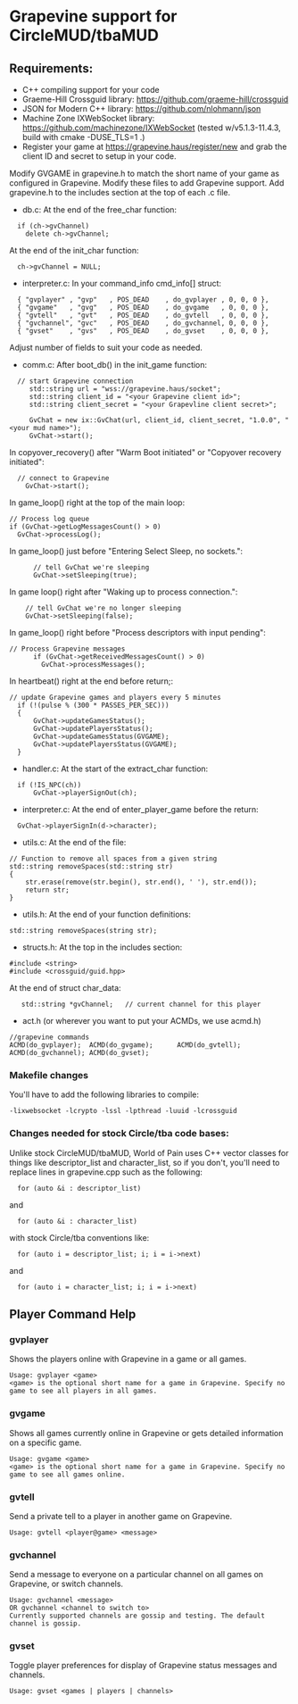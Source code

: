 # Grapevine support for CircleMUD/tbaMUD

## Requirements:
- C++ compiling support for your code
- Graeme-Hill Crossguid library: https://github.com/graeme-hill/crossguid
- JSON for Modern C++ library: https://github.com/nlohmann/json
- Machine Zone IXWebSocket library: https://github.com/machinezone/IXWebSocket (tested w/v5.1.3-11.4.3, build with cmake -DUSE_TLS=1 .)
- Register your game at https://grapevine.haus/register/new and grab the client ID and secret to setup in your code.

Modify GVGAME in grapevine.h to match the short name of your game as configured in Grapevine.
Modify these files to add Grapevine support. Add grapevine.h to the includes section at the top of each .c file.
* db.c:
At the end of the free_char function:
```
  if (ch->gvChannel)
    delete ch->gvChannel;
```   
At the end of the init_char function:
```
  ch->gvChannel = NULL;
```
* interpreter.c:
In your command_info cmd_info[] struct:
```
  { "gvplayer" , "gvp"   , POS_DEAD    , do_gvplayer , 0, 0, 0 },
  { "gvgame"   , "gvg"   , POS_DEAD    , do_gvgame   , 0, 0, 0 },
  { "gvtell"   , "gvt"   , POS_DEAD    , do_gvtell   , 0, 0, 0 },
  { "gvchannel", "gvc"   , POS_DEAD    , do_gvchannel, 0, 0, 0 },
  { "gvset"    , "gvs"   , POS_DEAD    , do_gvset    , 0, 0, 0 },
```
Adjust number of fields to suit your code as needed.

* comm.c:
After boot_db() in the init_game function:
```
  // start Grapevine connection
     std::string url = "wss://grapevine.haus/socket";
     std::string client_id = "<your Grapevine client id>";
     std::string client_secret = "<your Grapevline client secret>";

     GvChat = new ix::GvChat(url, client_id, client_secret, "1.0.0", "<your mud name>");
     GvChat->start();
```
In copyover_recovery() after "Warm Boot initiated" or "Copyover recovery initiated":
```
  // connect to Grapevine
	GvChat->start();
```
In game_loop() right at the top of the main loop:
```
// Process log queue
if (GvChat->getLogMessagesCount() > 0)
  GvChat->processLog();
```
In game_loop() just before "Entering Select Sleep, no sockets.":
```
      // tell GvChat we're sleeping
      GvChat->setSleeping(true);
```
In game loop() right after "Waking up to process connection.":
```
    // tell GvChat we're no longer sleeping
    GvChat->setSleeping(false);
```
In game_loop() right before "Process descriptors with input pending":
```
// Process Grapevine messages
      if (GvChat->getReceivedMessagesCount() > 0)
        GvChat->processMessages();
```
In heartbeat() right at the end before return;:
```
// update Grapevine games and players every 5 minutes
  if (!(pulse % (300 * PASSES_PER_SEC)))
  {
      GvChat->updateGamesStatus();
      GvChat->updatePlayersStatus();
      GvChat->updateGamesStatus(GVGAME);
      GvChat->updatePlayersStatus(GVGAME);
  }
 ```
* handler.c:
At the start of the extract_char function:
```
  if (!IS_NPC(ch))
      GvChat->playerSignOut(ch);
```
* interpreter.c:
At the end of enter_player_game before the return:
```
  GvChat->playerSignIn(d->character);
```
* utils.c:
At the end of the file:
```
// Function to remove all spaces from a given string 
std::string removeSpaces(std::string str)  
{ 
    str.erase(remove(str.begin(), str.end(), ' '), str.end()); 
    return str; 
}
```
* utils.h:
At the end of your function definitions:
```
std::string removeSpaces(string str); 
```
* structs.h:
At the top in the includes section:
```
#include <string>
#include <crossguid/guid.hpp>
```
At the end of struct char_data:
```
   std::string *gvChannel;   // current channel for this player
```
* act.h (or wherever you want to put your ACMDs, we use acmd.h)
```
//grapevine commands
ACMD(do_gvplayer);  ACMD(do_gvgame);      ACMD(do_gvtell);
ACMD(do_gvchannel); ACMD(do_gvset);
```
### Makefile changes
You'll have to add the following libraries to compile:
```
-lixwebsocket -lcrypto -lssl -lpthread -luuid -lcrossguid
```
### Changes needed for stock Circle/tba code bases:
Unlike stock CircleMUD/tbaMUD, World of Pain uses C++ vector classes for things like descriptor_list and character_list, so if you don't, you'll need to replace lines in grapevine.cpp such as the following:
```
  for (auto &i : descriptor_list) 
```
and
```
  for (auto &i : character_list)
```
with stock Circle/tba conventions like:
```
  for (auto i = descriptor_list; i; i = i->next)
```
and
```
  for (auto i = character_list; i; i = i->next)
```
## Player Command Help
### gvplayer
Shows the players online with Grapevine in a game or all games.
```
Usage: gvplayer <game>
<game> is the optional short name for a game in Grapevine. Specify no game to see all players in all games.
```
### gvgame
Shows all games currently online in Grapevine or gets detailed information on a specific game.
```
Usage: gvgame <game>
<game> is the optional short name for a game in Grapevine. Specify no game to see all games online.
```
### gvtell
Send a private tell to a player in another game on Grapevine.
```
Usage: gvtell <player@game> <message>
```
### gvchannel
Send a message to everyone on a particular channel on all games on Grapevine, or switch channels.
```
Usage: gvchannel <message>
OR gvchannel <channel to switch to>
Currently supported channels are gossip and testing. The default channel is gossip.
```
### gvset
Toggle player preferences for display of Grapevine status messages and channels.
```
Usage: gvset <games | players | channels>
```
  
